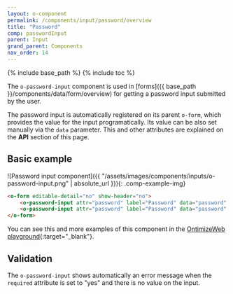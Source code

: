 ```yaml
---
layout: o-component
permalink: /components/input/password/overview
title: "Password"
comp: passwordInput
parent: Input
grand_parent: Components
nav_order: 14
---
```


{% include base_path %}
{% include toc %}

The `o-password-input` component is used in [forms]({{ base_path }}/components/data/form/overview) for getting a password input submitted by the user.

The password input is automatically registered on its parent `o-form`, which provides the value for the input programatically. Its value can be also set manually via the `data` parameter. This and other attributes are explained on the **API** section of this page.

## Basic example
![Password input component]({{ "/assets/images/components/inputs/o-password-input.png" | absolute_url }}){: .comp-example-img}

```html
<o-form editable-detail="no" show-header="no">
    <o-password-input attr="password" label="Password" data="password" read-only="no" required="yes"></o-password-input>
    <o-password-input attr="password" label="Password" data="password" enabled="no"></o-password-input>
</o-form>
```
You can see this and more examples of this component in the [OntimizeWeb playground]({{site.playgroundurl}}/main/inputs/password){:target="_blank"}.

## Validation
The `o-password-input` shows automatically an error message when the `required` attribute is set to "yes" and there is no value on the input.
